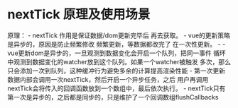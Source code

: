 

# nextTick 原理及使用场景

   原理：
       - nextTick 作用是保证数据/dom更新完毕后 再去获取。
       - vue的更新策略是异步的，原因是防止频繁修改 频繁更新，等数据都改完了
         在一次性更新。
       - 
       - vue更新dom是异步的，一旦观测到数据变化会开启一个队列，把同一事件
         循环中观测到数据变化的watcher放到这个队列。如果一个watcher被触发
         多次，那么只会添加一次到队列，这种缓冲行为避免多余的计算提高渲染性能
       - 第一次更新数据内部会调用一次nextTick，然后开启一个异步任务，之后
         用户再调用nextTick会将传入的回调函数放到一个数组中，最后依次执行。
       - nextTick只有第一次是异步的，之后都是同步的，只是维护了一个回调数组flushCallbacks  
